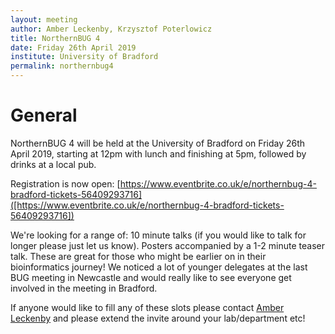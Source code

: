```yaml
---
layout: meeting
author: Amber Leckenby, Krzysztof Poterlowicz
title: NorthernBUG 4
date: Friday 26th April 2019
institute: University of Bradford
permalink: northernbug4
---
```


# General

NorthernBUG 4 will be held at the University of Bradford on Friday 26th April 2019, starting at 12pm with lunch and finishing at 5pm, followed by drinks at a local pub.

Registration is now open:
[https://www.eventbrite.co.uk/e/northernbug-4-bradford-tickets-56409293716]([https://www.eventbrite.co.uk/e/northernbug-4-bradford-tickets-56409293716])

We're looking for a range of:
10 minute talks (if you would like to talk for longer please just let us know).
Posters accompanied by a 1-2 minute teaser talk. These are great for those who might be earlier on in their bioinformatics journey!
We noticed a lot of younger delegates at the last BUG meeting in Newcastle and would really like to see everyone get involved in the meeting in Bradford. 

If anyone would like to fill any of these slots please contact [Amber Leckenby](mailto:A.Leckenby@bradford.ac.uk) and please extend the invite around your lab/department etc!

